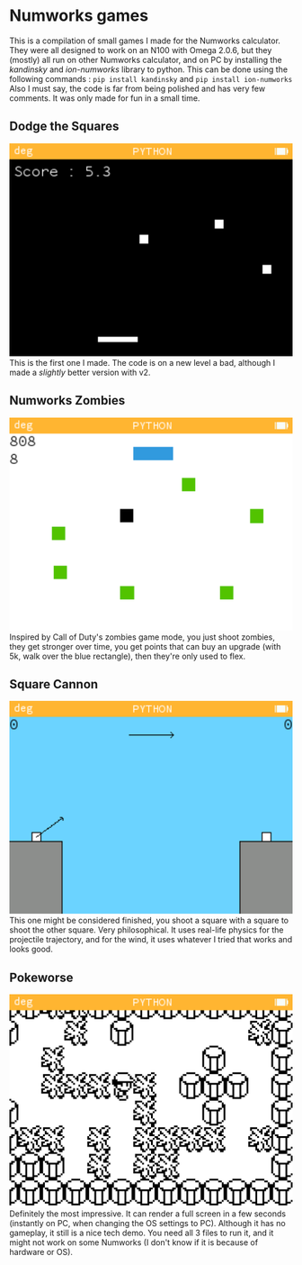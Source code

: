 # Numworks games
This is a compilation of small games I made for the Numworks calculator.
They were all designed to work on an N100 with Omega 2.0.6, but they (mostly) all run on other Numworks calculator, and on PC by installing the *kandinsky* and *ion-numworks* library to python.
This can be done using the following commands : ```pip install kandinsky``` and ```pip install ion-numworks```
Also I must say, the code is far from being polished and has very few comments. It was only made for fun in a small time.

## Dodge the Squares
![Alt text](https://github.com/OverBleed/Numworks-games/blob/main/Dodge_the_square_screenshot.png)
This is the first one I made. The code is on a new level a bad, although I made a *slightly* better version with v2.

## Numworks Zombies
![Alt text](https://github.com/OverBleed/Numworks-games/blob/main/Numworks_zombies_screenshot.png)
Inspired by Call of Duty's zombies game mode, you just shoot zombies, they get stronger over time, you get points that can buy an upgrade (with 5k, walk over the blue rectangle), then they're only used to flex.

## Square Cannon
![Alt text](https://github.com/OverBleed/Numworks-games/blob/main/Square_cannon_screenshot.png)
This one might be considered finished, you shoot a square with a square to shoot the other square. Very philosophical.
It uses real-life physics for the projectile trajectory, and for the wind, it uses whatever I tried that works and looks good.

## Pokeworse
![Alt text](https://github.com/OverBleed/Numworks-games/blob/main/Pokeworse_screenshot.png)
Definitely the most impressive. It can render a full screen in a few seconds (instantly on PC, when changing the OS settings to PC).
Although it has no gameplay, it still is a nice tech demo.
You need all 3 files to run it, and it might not work on some Numworks (I don't know if it is because of hardware or OS).
